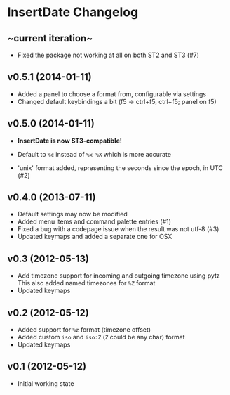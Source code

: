 InsertDate Changelog
====================

~current iteration~
-------------------

- Fixed the package not working at all on both ST2 and ST3 (#7)


v0.5.1 (2014-01-11)
-------------------

- Added a panel to choose a format from, configurable via settings
- Changed default keybindings a bit (f5 -> ctrl+f5, ctrl+f5; panel on f5)


v0.5.0 (2014-01-11)
-------------------

- **InsertDate is now ST3-compatible!**

- Default to `%c` instead of `%x %X` which is more accurate
- 'unix' format added, representing the seconds since the epoch, in UTC (#2)


v0.4.0 (2013-07-11)
-------------------

- Default settings may now be modified
- Added menu items and command palette entries (#1)
- Fixed a bug with a codepage issue when the result was not utf-8 (#3)
- Updated keymaps and added a separate one for OSX


v0.3 (2012-05-13)
-----------------

- Add timezone support for incoming and outgoing timezone using pytz
  This also added named timezones for `%Z` format
- Updated keymaps


v0.2 (2012-05-12)
-----------------

- Added support for `%z` format (timezone offset)
- Added custom `iso` and `iso:Z` (`Z` could be any char) format
- Updated keymaps


v0.1 (2012-05-12)
-----------------

- Initial working state
